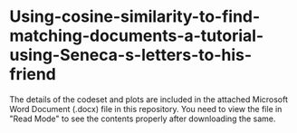 # Using-cosine-similarity-to-find-matching-documents-a-tutorial-using-Seneca-s-letters-to-his-friend

The details of the codeset and plots are included in the attached Microsoft Word Document (.docx) file in this repository. 
You need to view the file in "Read Mode" to see the contents properly after downloading the same.
